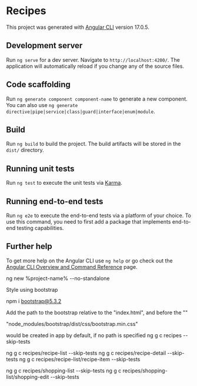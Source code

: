 # Recipes

This project was generated with [Angular CLI](https://github.com/angular/angular-cli) version 17.0.5.

## Development server

Run `ng serve` for a dev server. Navigate to `http://localhost:4200/`. The application will automatically reload if you change any of the source files.

## Code scaffolding

Run `ng generate component component-name` to generate a new component. You can also use `ng generate directive|pipe|service|class|guard|interface|enum|module`.

## Build

Run `ng build` to build the project. The build artifacts will be stored in the `dist/` directory.

## Running unit tests

Run `ng test` to execute the unit tests via [Karma](https://karma-runner.github.io).

## Running end-to-end tests

Run `ng e2e` to execute the end-to-end tests via a platform of your choice. To use this command, you need to first add a package that implements end-to-end testing capabilities.

## Further help

To get more help on the Angular CLI use `ng help` or go check out the [Angular CLI Overview and Command Reference](https://angular.io/cli) page.

ng new %project-name% --no-standalone

Style using bootstrap

npm i bootstrap@5.3.2

Add the path to the bootstrap relative to the "index.html", and before the ""

"node_modules/bootstrap/dist/css/bootstrap.min.css"

would be created in app by default, if no path is specified
ng g c recipes --skip-tests

ng g c recipes/recipe-list --skip-tests
ng g c recipes/recipe-detail --skip-tests
ng g c recipes/recipe-list/recipe-item --skip-tests

ng g c recipes/shopping-list --skip-tests
ng g c recipes/shopping-list/shopping-edit --skip-tests

